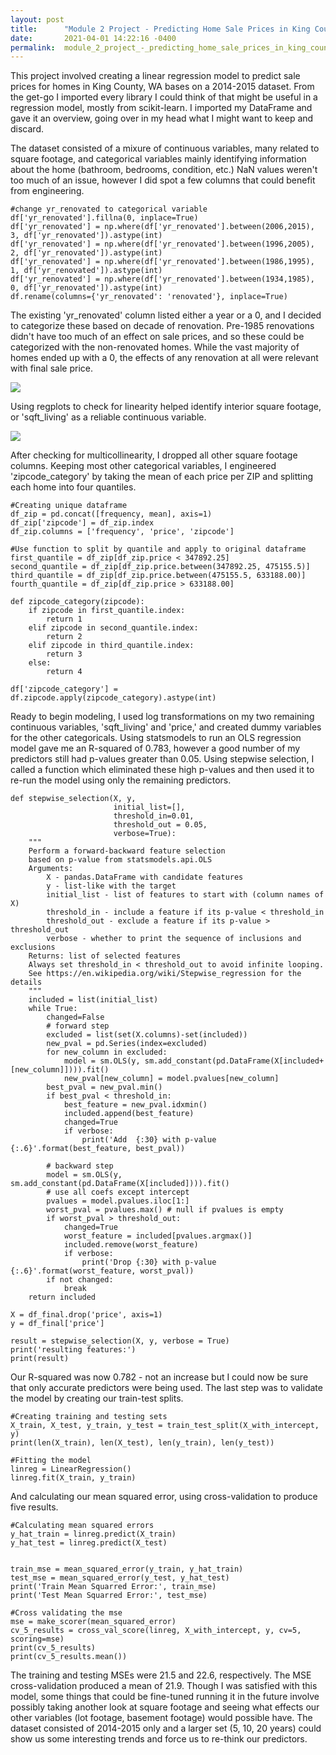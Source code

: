 ```yaml
---
layout: post
title:      "Module 2 Project - Predicting Home Sale Prices in King County, WA"
date:       2021-04-01 14:22:16 -0400
permalink:  module_2_project_-_predicting_home_sale_prices_in_king_county_wa
---
```



This project involved creating a linear regression model to predict sale prices for homes in King County, WA bases on a 2014-2015 dataset.  From the get-go I imported every library I could think of that might be useful in a regression model, mostly from scikit-learn.  I imported my DataFrame and gave it an overview, going over in my head what I might want to keep and discard.

The dataset consisted of a mixure of continuous variables, many related to square footage, and categorical variables mainly identifying information about the home (bathroom, bedrooms, condition, etc.)  NaN values weren't too much of an issue, however I did spot a few columns that could benefit from engineering.

```
#change yr_renovated to categorical variable
df['yr_renovated'].fillna(0, inplace=True)
df['yr_renovated'] = np.where(df['yr_renovated'].between(2006,2015), 3, df['yr_renovated']).astype(int)
df['yr_renovated'] = np.where(df['yr_renovated'].between(1996,2005), 2, df['yr_renovated']).astype(int)
df['yr_renovated'] = np.where(df['yr_renovated'].between(1986,1995), 1, df['yr_renovated']).astype(int)
df['yr_renovated'] = np.where(df['yr_renovated'].between(1934,1985), 0, df['yr_renovated']).astype(int)
df.rename(columns={'yr_renovated': 'renovated'}, inplace=True)
```

The existing 'yr_renovated' column listed either a year or a 0, and I decided to categorize these based on decade of renovation.  Pre-1985 renovations didn't have too much of an effect on sale prices, and so these could be categorized with the non-renovated homes.  While the vast majority of homes ended up with a 0, the effects of any renovation at all were relevant with final sale price.

<img src="https://github.com/JonahFlateman/dsc-mod-2-project-v2-1-online-ds-sp-000/blob/master/renovated.png">

Using regplots to check for linearity helped identify interior square footage, or 'sqft_living' as a reliable continuous variable.

<img src="https://github.com/JonahFlateman/dsc-mod-2-project-v2-1-online-ds-sp-000/blob/master/sqft_living.png">

After checking for multicollinearity, I dropped all other square footage columns.  Keeping most other categorical variables, I engineered 'zipcode_category' by taking the mean of each price per ZIP and splitting each home into four quantiles.

```
#Creating unique dataframe 
df_zip = pd.concat([frequency, mean], axis=1)
df_zip['zipcode'] = df_zip.index
df_zip.columns = ['frequency', 'price', 'zipcode']

#Use function to split by quantile and apply to original dataframe
first_quantile = df_zip[df_zip.price < 347892.25]    
second_quantile = df_zip[df_zip.price.between(347892.25, 475155.5)] 
third_quantile = df_zip[df_zip.price.between(475155.5, 633188.00)] 
fourth_quantile = df_zip[df_zip.price > 633188.00]

def zipcode_category(zipcode):
    if zipcode in first_quantile.index:
        return 1
    elif zipcode in second_quantile.index:
        return 2
    elif zipcode in third_quantile.index:
        return 3
    else:
        return 4
				
df['zipcode_category'] = df.zipcode.apply(zipcode_category).astype(int)
```

Ready to begin modeling, I used log transformations on my two remaining continuous variables, 'sqft_living' and 'price,' and created dummy variables for the other categoricals.  Using statsmodels to run an OLS regression model gave me an R-squared of 0.783, however a good number of my predictors still had p-values greater than 0.05.  Using stepwise selection, I called a function which eliminated these high p-values and then used it to re-run the model using only the remaining predictors.

```
def stepwise_selection(X, y, 
                       initial_list=[], 
                       threshold_in=0.01, 
                       threshold_out = 0.05, 
                       verbose=True):
    """ 
    Perform a forward-backward feature selection 
    based on p-value from statsmodels.api.OLS
    Arguments:
        X - pandas.DataFrame with candidate features
        y - list-like with the target
        initial_list - list of features to start with (column names of X)
        threshold_in - include a feature if its p-value < threshold_in
        threshold_out - exclude a feature if its p-value > threshold_out
        verbose - whether to print the sequence of inclusions and exclusions
    Returns: list of selected features 
    Always set threshold_in < threshold_out to avoid infinite looping.
    See https://en.wikipedia.org/wiki/Stepwise_regression for the details
    """
    included = list(initial_list)
    while True:
        changed=False
        # forward step
        excluded = list(set(X.columns)-set(included))
        new_pval = pd.Series(index=excluded)
        for new_column in excluded:
            model = sm.OLS(y, sm.add_constant(pd.DataFrame(X[included+[new_column]]))).fit()
            new_pval[new_column] = model.pvalues[new_column]
        best_pval = new_pval.min()
        if best_pval < threshold_in:
            best_feature = new_pval.idxmin()
            included.append(best_feature)
            changed=True
            if verbose:
                print('Add  {:30} with p-value {:.6}'.format(best_feature, best_pval))

        # backward step
        model = sm.OLS(y, sm.add_constant(pd.DataFrame(X[included]))).fit()
        # use all coefs except intercept
        pvalues = model.pvalues.iloc[1:]
        worst_pval = pvalues.max() # null if pvalues is empty
        if worst_pval > threshold_out:
            changed=True
            worst_feature = included[pvalues.argmax()]
            included.remove(worst_feature)
            if verbose:
                print('Drop {:30} with p-value {:.6}'.format(worst_feature, worst_pval))
        if not changed:
            break
    return included
		
X = df_final.drop('price', axis=1)
y = df_final['price']

result = stepwise_selection(X, y, verbose = True)
print('resulting features:')
print(result)
```

Our R-squared was now 0.782 - not an increase but I could now be sure that only accurate predictors were being used.  The last step was to validate the model by creating our train-test splits.

```
#Creating training and testing sets
X_train, X_test, y_train, y_test = train_test_split(X_with_intercept, y)
print(len(X_train), len(X_test), len(y_train), len(y_test))

#Fitting the model
linreg = LinearRegression()
linreg.fit(X_train, y_train)
```

And calculating our mean squared error, using cross-validation to produce five results.

```
#Calculating mean squared errors
y_hat_train = linreg.predict(X_train)
y_hat_test = linreg.predict(X_test)


train_mse = mean_squared_error(y_train, y_hat_train)
test_mse = mean_squared_error(y_test, y_hat_test)
print('Train Mean Squarred Error:', train_mse)
print('Test Mean Squarred Error:', test_mse)

#Cross validating the mse
mse = make_scorer(mean_squared_error)
cv_5_results = cross_val_score(linreg, X_with_intercept, y, cv=5, scoring=mse)
print(cv_5_results)
print(cv_5_results.mean())
```

The training and testing MSEs were 21.5 and 22.6, respectively.  The MSE cross-validation produced a mean of 21.9.  Though I was satisfied with this model, some things that could be fine-tuned running it in the future involve possibly taking another look at square footage and seeing what effects our other variables (lot footage, basement footage) would possible have.  The dataset consisted of 2014-2015 only and a larger set (5, 10, 20 years) could show us some interesting trends and force us to re-think our predictors.



